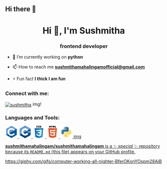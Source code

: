 ## Hi there 👋
<h1 align="center">Hi 👋, I'm Sushmitha</h1>
<h3 align="center">frontend developer</h3>

- 🔭 I’m currently working on **python**

- 📫 How to reach me **sushmithamahalingamofficial@gmail.com**

- ⚡ Fun fact **I thick I am fun**

<h3 align="left">Connect with me:</h3>
<p align="left">
<a href="https://linkedin.com/in/sushmitha" target="blank"><img align="center" src="https://raw.githubusercontent.com/rahuldkjain/github-profile-readme-generator/master/src/images/icons/Social/linked-in-alt.svg" alt="sushmitha" height="30" width="40" /></a>
<img scr=" 212749447-bfb7e725-6987-49d9-ae85-2015e3e7cc41.gif"heigth=15% width=40% align="right">img!

<h3 align="left">Languages and Tools:</h3>
<p align="left"> <a href="https://www.cprogramming.com/" target="_blank" rel="noreferrer"> <img src="https://raw.githubusercontent.com/devicons/devicon/master/icons/c/c-original.svg" alt="c" width="40" height="40"/> </a> <a href="https://www.w3schools.com/cpp/" target="_blank" rel="noreferrer"> <img src="https://raw.githubusercontent.com/devicons/devicon/master/icons/cplusplus/cplusplus-original.svg" alt="cplusplus" width="40" height="40"/> </a> <a href="https://www.w3schools.com/css/" target="_blank" rel="noreferrer"> <img src="https://raw.githubusercontent.com/devicons/devicon/master/icons/css3/css3-original-wordmark.svg" alt="css3" width="40" height="40"/> </a> <a href="https://www.w3.org/html/" target="_blank" rel="noreferrer"> <img src="https://raw.githubusercontent.com/devicons/devicon/master/icons/html5/html5-original-wordmark.svg" alt="html5" width="40" height="40"/> </a> <a href="https://www.python.org" target="_blank" rel="noreferrer"> <img src="https://raw.githubusercontent.com/devicons/devicon/master/icons/python/python-original.svg" alt="python" width="40" height="40"/>  img
 
**sushmithamahalingam/sushmithamahalingam** is a ✨ _special_ ✨ repository because its `README.md` (this file) appears on your GitHub profile.

https://giphy.com/gifs/computer-working-all-nighter-BferOKonYOspm28AiB


